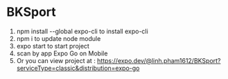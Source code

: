 # BKSport

1. npm install --global expo-cli to install expo-cli
2. npm i to update node module
3. expo start to start project
4. scan by app Expo Go on Mobile
5. Or you can view project at : https://expo.dev/@linh.pham1612/BKSport?serviceType=classic&distribution=expo-go
